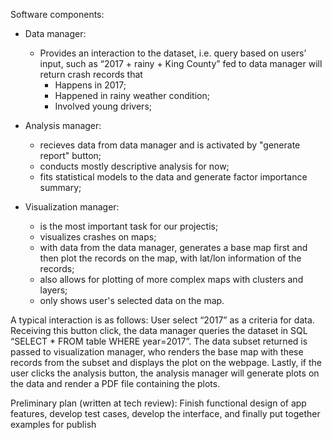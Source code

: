 Software components: 

+ Data manager: 
    - Provides an interaction to the dataset, i.e. query based on users’ input, such as “2017 + rainy + King County” fed to data manager will return crash records that
        * Happens in 2017;
        * Happened in rainy weather condition;
        * Involved young drivers;

+ Analysis manager:
    - recieves data from data manager and is activated by "generate report" button;
    - conducts mostly descriptive analysis for now;
    - fits statistical models to the data and generate factor importance summary;

+ Visualization manager:
    - is the most important task for our projectis;
    - visualizes crashes on maps;
    - with data from the data manager, generates a base map first and then plot the records on the map, with lat/lon information of the records;
    - also allows for plotting of more complex maps with clusters and layers;
    - only shows user's selected data on the map.


A typical interaction is as follows:
    User select “2017” as a criteria for data. Receiving this button click, the data manager queries the dataset in SQL “SELECT * FROM table WHERE year=2017”. The data subset returned is passed to visualization manager, who renders the base map with these records from the subset and displays the plot on the webpage. Lastly, if the user clicks the analysis button, the analysis manager will generate plots on the data and render a PDF file containing the plots.


Preliminary plan (written at tech review):
Finish functional design of app features, develop test cases, develop the interface, and finally put together examples for publish
